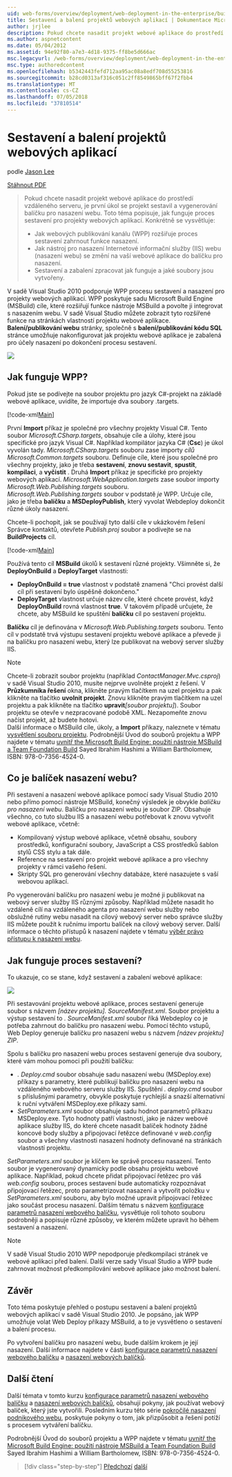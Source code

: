 ```yaml
---
uid: web-forms/overview/deployment/web-deployment-in-the-enterprise/building-and-packaging-web-application-projects
title: Sestavení a balení projektů webových aplikací | Dokumentace Microsoftu
author: jrjlee
description: Pokud chcete nasadit projekt webové aplikace do prostředí vzdáleného serveru, je první úkol se projekt sestavil a generovat ob nasazení webové...
ms.author: aspnetcontent
ms.date: 05/04/2012
ms.assetid: 94e92f80-a7e3-4d18-9375-ff8be5d666ac
msc.legacyurl: /web-forms/overview/deployment/web-deployment-in-the-enterprise/building-and-packaging-web-application-projects
msc.type: authoredcontent
ms.openlocfilehash: b5342443fefd712aa95ac08a8edf708d55253816
ms.sourcegitcommit: b28cd0313af316c051c2ff8549865bff67f2fbb4
ms.translationtype: MT
ms.contentlocale: cs-CZ
ms.lasthandoff: 07/05/2018
ms.locfileid: "37810514"
---
```

<a name="building-and-packaging-web-application-projects"></a>Sestavení a balení projektů webových aplikací
====================
podle [Jason Lee](https://github.com/jrjlee)

[Stáhnout PDF](https://msdnshared.blob.core.windows.net/media/MSDNBlogsFS/prod.evol.blogs.msdn.com/CommunityServer.Blogs.Components.WeblogFiles/00/00/00/63/56/8130.DeployingWebAppsInEnterpriseScenarios.pdf)

> Pokud chcete nasadit projekt webové aplikace do prostředí vzdáleného serveru, je první úkol se projekt sestavil a vygenerování balíčku pro nasazení webu. Toto téma popisuje, jak funguje proces sestavení pro projekty webových aplikací. Konkrétně se vysvětluje:
> 
> - Jak webových publikování kanálu (WPP) rozšiřuje proces sestavení zahrnout funkce nasazení.
> - Jak nástroj pro nasazení Internetové informační služby (IIS) webu (nasazení webu) se změní na vaší webové aplikace do balíčku pro nasazení.
> - Sestavení a zabalení zpracovat jak funguje a jaké soubory jsou vytvořeny.


V sadě Visual Studio 2010 podporuje WPP procesu sestavení a nasazení pro projekty webových aplikací. WPP poskytuje sadu Microsoft Build Engine (MSBuild) cíle, které rozšiřují funkce nástroje MSBuild a povolte ji integrovat s nasazením webu. V sadě Visual Studio můžete zobrazit tyto rozšířené funkce na stránkách vlastností projektu webové aplikace. **Balení/publikování webu** stránky, společně s **balení/publikování kódu SQL** stránce umožňuje nakonfigurovat jak projektu webové aplikace je zabalená pro účely nasazení po dokončení procesu sestavení.

![](building-and-packaging-web-application-projects/_static/image1.png)

## <a name="how-does-the-wpp-work"></a>Jak funguje WPP?

Pokud jste se podívejte na soubor projektu pro jazyk C#-projekt na základě webové aplikace, uvidíte, že importuje dva soubory .targets.


[!code-xml[Main](building-and-packaging-web-application-projects/samples/sample1.xml)]


První **Import** příkaz je společné pro všechny projekty Visual C#. Tento soubor *Microsoft.CSharp.targets*, obsahuje cíle a úlohy, které jsou specifické pro jazyk Visual C#. Například kompilátor jazyka C# (**Csc**) je úkol vyvolán tady. *Microsoft.CSharp.targets* souboru zase importy *cílů Microsoft.Common.targets* souboru. Definuje cíle, které jsou společné pro všechny projekty, jako je třeba **sestavení**, **znovu sestavit**, **spustit**, **kompilaci**, a **vyčistit** . Druhá **Import** příkaz je specifické pro projekty webových aplikací. *Microsoft.WebApplication.targets* zase soubor importy *Microsoft.Web.Publishing.targets* souboru. *Microsoft.Web.Publishing.targets* soubor v podstatě *je* WPP. Určuje cíle, jako je třeba **balíčku** a **MSDeployPublish**, který vyvolat Webdeploy dokončit různé úkoly nasazení.

Chcete-li pochopit, jak se používají tyto další cíle v ukázkovém řešení Správce kontaktů, otevřete *Publish.proj* soubor a podívejte se na **BuildProjects** cíl.


[!code-xml[Main](building-and-packaging-web-application-projects/samples/sample2.xml)]


Používá tento cíl **MSBuild** úkolů k sestavení různé projekty. Všimněte si, že **DeployOnBuild** a **DeployTarget** vlastnosti:

- **DeployOnBuild = true** vlastnost v podstatě znamená "Chci provést další cíl při sestavení bylo úspěšně dokončeno."
- **DeployTarget** vlastnost určuje název cíle, které chcete provést, když **DeployOnBuild** rovná vlastnost **true**. V takovém případě určujete, že chcete, aby MSBuild ke spuštění **balíčku** cíl po sestavení projektu.

**Balíčku** cíl je definována v *Microsoft.Web.Publishing.targets* souboru. Tento cíl v podstatě trvá výstupu sestavení projektu webové aplikace a převede ji na balíčku pro nasazení webu, který lze publikovat na webový server služby IIS.

> [!NOTE]
> Chcete-li zobrazit soubor projektu (například <em>ContactManager.Mvc.csproj</em>) v sadě Visual Studio 2010, musíte nejprve uvolněte projekt z řešení. V <strong>Průzkumníka řešení</strong> okna, klikněte pravým tlačítkem na uzel projektu a pak klikněte na tlačítko <strong>uvolnit projekt</strong>. Znovu klikněte pravým tlačítkem na uzel projektu a pak klikněte na tlačítko <strong>upravit</strong><em>[soubor projektu]</em>). Soubor projektu se otevře v nezpracované podobě XML. Nezapomeňte znovu načíst projekt, až budete hotovi.  
> Další informace o MSBuild cíle, úkoly, a <strong>Import</strong> příkazy, naleznete v tématu [vysvětlení souboru projektu](understanding-the-project-file.md). Podrobnější Úvod do souborů projektu a WPP najdete v tématu [uvnitř the Microsoft Build Engine: použití nástroje MSBuild a Team Foundation Build](http://amzn.com/0735645248) Sayed Ibrahim Hashimi a William Bartholomew, ISBN: 978-0-7356-4524-0.


## <a name="what-is-a-web-deployment-package"></a>Co je balíček nasazení webu?

Při sestavení a nasazení webové aplikace pomocí sady Visual Studio 2010 nebo přímo pomocí nástroje MSBuild, konečný výsledek je obvykle *balíčku pro nasazení webu*. Balíčku pro nasazení webu je soubor ZIP. Obsahuje všechno, co tuto službu IIS a nasazení webu potřebovat k znovu vytvořit webové aplikace, včetně:

- Kompilovaný výstup webové aplikace, včetně obsahu, soubory prostředků, konfigurační soubory, JavaScript a CSS prostředků šablon stylů CSS stylu a tak dále.
- Reference na sestavení pro projekt webové aplikace a pro všechny projekty v rámci vašeho řešení.
- Skripty SQL pro generování všechny databáze, které nasazujete s vaší webovou aplikací.

Po vygenerování balíčku pro nasazení webu je možné ji publikovat na webový server služby IIS různými způsoby. Například můžete nasadit ho vzdáleně cílí na vzdáleného agenta pro nasazení webu služby nebo obslužné rutiny webu nasadit na cílový webový server nebo správce služby IIS můžete použít k ručnímu importu balíček na cílový webový server. Další informace o těchto přístupů k nasazení najdete v tématu [výběr právo přístupu k nasazení webu](../configuring-server-environments-for-web-deployment/choosing-the-right-approach-to-web-deployment.md).

## <a name="how-does-the-build-process-work"></a>Jak funguje proces sestavení?

To ukazuje, co se stane, když sestavení a zabalení webové aplikace:

![](building-and-packaging-web-application-projects/_static/image2.png)

Při sestavování projektu webové aplikace, proces sestavení generuje soubor s názvem *[název projektu]. SourceManifest.xml*. Soubor projektu a výstup sestavení to *. SourceManifest.xml* soubor říká Webdeploy co je potřeba zahrnout do balíčku pro nasazení webu. Pomocí těchto vstupů, Web Deploy generuje balíčku pro nasazení webu s názvem *[název projektu] ZIP*.

Spolu s balíčku pro nasazení webu proces sestavení generuje dva soubory, které vám mohou pomoci při použití balíčku:

- *. Deploy.cmd* soubor obsahuje sadu nasazení webu (MSDeploy.exe) příkazy s parametry, které publikují balíčku pro nasazení webu na vzdáleného webového serveru služby IIS. Spuštění *. deploy.cmd* soubor s příslušnými parametry, obvykle poskytuje rychlejší a snazší alternativní k ruční vytváření MSDeploy.exe příkazy sami.
- *SetParameters.xml* soubor obsahuje sadu hodnot parametrů příkazu MSDeploy.exe. Tyto hodnoty patří vlastnosti, jako je název webové aplikace služby IIS, do které chcete nasadit balíček hodnoty žádné koncové body služby a připojovací řetězce definované v *web.config* soubor a všechny vlastnosti nasazení hodnoty definované na stránkách vlastností projektu.

*SetParameters.xml* soubor je klíčem ke správě procesu nasazení. Tento soubor je vygenerovaný dynamicky podle obsahu projektu webové aplikace. Například, pokud chcete přidat připojovací řetězec pro váš *web.config* souboru, proces sestavení bude automaticky rozpoznávat připojovací řetězec, proto parametrizovat nasazení a vytvořit položku v  *SetParameters.xml* souboru, aby bylo možné upravit připojovací řetězec jako součást procesu nasazení. Dalším tématu s názvem [konfigurace parametrů nasazení webového balíčku](configuring-parameters-for-web-package-deployment.md), vysvětluje roli tohoto souboru podrobněji a popisuje různé způsoby, ve kterém můžete upravit ho během sestavení a nasazení.

> [!NOTE]
> V sadě Visual Studio 2010 WPP nepodporuje předkompilaci stránek ve webové aplikaci před balení. Další verze sady Visual Studio a WPP bude zahrnovat možnost předkompilování webové aplikace jako možnost balení.


## <a name="conclusion"></a>Závěr

Toto téma poskytuje přehled o postupu sestavení a balení projektů webových aplikací v sadě Visual Studio 2010. Je popsáno, jak WPP umožňuje volat Web Deploy příkazy MSBuild, a to je vysvětleno o sestavení a balení procesu.

Po vytvoření balíčku pro nasazení webu, bude dalším krokem je její nasazení. Další informace najdete v části [konfigurace parametrů nasazení webového balíčku](configuring-parameters-for-web-package-deployment.md) a [nasazení webových balíčků](deploying-web-packages.md).

## <a name="further-reading"></a>Další čtení

Další témata v tomto kurzu [konfigurace parametrů nasazení webového balíčku](configuring-parameters-for-web-package-deployment.md) a [nasazení webových balíčků](deploying-web-packages.md), obsahují pokyny, jak používat webový balíček, který jste vytvořili. Posledním kurzu této série [pokročilé nasazení podnikového webu](../advanced-enterprise-web-deployment/advanced-enterprise-web-deployment.md), poskytuje pokyny o tom, jak přizpůsobit a řešení potíží s procesem vytváření balíčku.

Podrobnější Úvod do souborů projektu a WPP najdete v tématu [uvnitř the Microsoft Build Engine: použití nástroje MSBuild a Team Foundation Build](http://amzn.com/0735645248) Sayed Ibrahim Hashimi a William Bartholomew, ISBN: 978-0-7356-4524-0.

> [!div class="step-by-step"]
> [Předchozí](understanding-the-build-process.md)
> [další](configuring-parameters-for-web-package-deployment.md)
